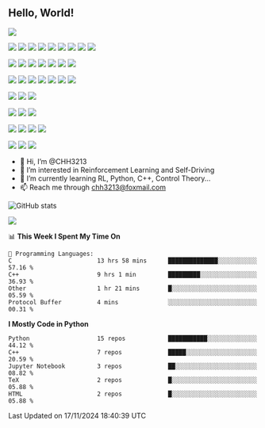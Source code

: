 

<!---
CHH3213/CHH3213 is a ✨ special ✨ repository because its `README.md` (this file) appears on your GitHub profile.
You can click the Preview link to take a look at your changes.
--->
## Hello, World!



[![](https://img.shields.io/badge/CHH3213-CSDN-red)](https://blog.csdn.net/weixin_42301220?spm=1010.2135.3001.5343)



[![](https://img.shields.io/badge/Windows-10-2376bc?style=flat-square&logo=windows&logoColor=ffffff)](https://www.microsoft.com/windows/get-windows-10)
[![](https://img.shields.io/badge/Linux-Ubuntu-2376bc?style=flat-square&logo=ubuntu&logoColor=ffffff)](https://ubuntu.com/)
[![](https://img.shields.io/badge/Linux-Centos-2376bc?style=flat-square&logo=centos&logoColor=ffffff)](https://www.centos.org/)
[![](https://img.shields.io/badge/MacOS-BigSur-2376bc?style=flat-square&logo=apple&logoColor=ffffff)](https://www.apple.com/)
[![](https://img.shields.io/badge/IDE-Visual%20Studio%20Code-blue?style=flat-square&logo=visual-studio-code&logoColor=ffffff)](https://code.visualstudio.com/)
[![](https://img.shields.io/badge/Intellij-Idea-blue?style=flat-square&logo=intellijidea&logoColor=ffffff)](https://www.jetbrains.com/idea/)
[![](https://img.shields.io/badge/IDE-PyCharm-blue?style=flat-square&logo=jetbrains&logoColor=ffffff)](https://www.jetbrains.com/pycharm/)
[![](https://img.shields.io/badge/IDE-Clion-blue?style=flat-square&logo=jetbrains&logoColor=ffffff)](https://www.jetbrains.com/clion/)
[![](https://img.shields.io/badge/IDE-WebStorm-blue?style=flat-square&logo=jetbrains&logoColor=ffffff)](https://www.jetbrains.com/webstorm/)

[![](https://img.shields.io/badge/-Java-007396?style=flat-square&logo=java&logoColor=ffffff)](https://www.java.com/)
[![](https://img.shields.io/badge/-C++-269539?style=flat-square&logo=c%2B%2B&logoColor=ffffff)](https://www.cplusplus.com/)
[![](https://img.shields.io/badge/-Python-3776AB?style=flat-square&logo=python&logoColor=ffffff)](https://www.python.org/)
[![](https://img.shields.io/badge/-JavaScript-f7e018?style=flat-square&logo=javascript&logoColor=white)](https://www.ecma-international.org/)
[![](https://img.shields.io/badge/-HTML5-E34F26?style=flat-square&logo=html5&logoColor=white)](https://html.spec.whatwg.org/)
[![](https://img.shields.io/badge/-CSS3-1572B6?style=flat-square&logo=css3&logoColor=white)](https://www.w3.org/Style/CSS/)
[![](https://img.shields.io/badge/Shell-f05032?style=flat-square&logo=powershell&logoColor=ffffff)](https://www.shell.com/)


[![](https://img.shields.io/badge/-Docker-2496ED?style=flat-square&logo=docker&logoColor=ffffff)](https://www.docker.com/)
[![](https://img.shields.io/badge/-MySQL-003545?style=flat-square&logo=mysql&logoColor=white)](https://www.mysql.com/)
[![](https://img.shields.io/badge/-NPM-cb3837?style=flat-square&logo=npm&logoColor=white)](https://npmjs.com/)
[![](https://img.shields.io/badge/-Git-f05032?style=flat-square&logo=git&logoColor=white)](https://git-scm.com/)
[![](https://img.shields.io/badge/-Node.js-43853d?style=flat-square&logo=node.js&logoColor=ffffff)](https://nodejs.org/)
[![](https://img.shields.io/badge/Linux-Vim-blue?style=flat-square&logo=vim&logoColor=ffffff)](https://www.vim.org/)
[![](https://img.shields.io/badge/-Markdown-003545?style=flat-square&logo=markdown&logoColor=white)](https://daringfireball.net/projects/markdown/)


[![](https://img.shields.io/badge/-Tensorflow-fcc624?style=flat-square&logo=tensorflow&logoColor=white)](https://www.tensorflow.org/)
[![](https://img.shields.io/badge/-Keras-f05032?style=flat-square&logo=keras&logoColor=white)](https://keras.io/)
[![](https://img.shields.io/badge/-PyTorch-269539?style=flat-square&logo=pytorch&logoColor=white)](https://pytorch.org/)

[![](https://img.shields.io/badge/RL-stable--baselines3-blue)](https://stable-baselines3.readthedocs.io/en/master/guide/examples.html)
[![](https://img.shields.io/badge/offlineRL-D4RL-blue)](https://di-engine-docs.readthedocs.io/zh_CN/latest/env_tutorial/d4rl_zh.html)
[![](https://img.shields.io/badge/RL-%20%20ElegantRL-blue)](https://github.com/AI4Finance-Foundation/ElegantRL)


[![](https://img.shields.io/badge/Robotics-pythonRobotics-yellow)](https://atsushisakai.github.io/PythonRobotics/modules/path_planning/bspline_path/bspline_path.html)
[![](https://img.shields.io/badge/Robotics-cppRobotics-yellowgreen)](https://github.com/onlytailei/CppRobotics)
[![](https://img.shields.io/badge/Robotics-%20%20ModernRobotics-orange)](https://github.com/NxRLab/ModernRobotics)
[![](https://img.shields.io/badge/Robotics-%20PythonLinearNonlinearControl%20-orange)](https://github.com/Shunichi09/PythonLinearNonlinearControl)

[![](https://img.shields.io/badge/Self--driving-PathPlanning-brightgreen)](https://github.com/zhm-real/PathPlanning)
[![](https://img.shields.io/badge/Self--driving-MotionPlanning-brightgreen)](https://github.com/zhm-real/MotionPlanning)
[![](https://img.shields.io/badge/apollo-Dig%20into%20Apollo-orange)](https://github.com/daohu527/Dig-into-Apollo)




- 👋 Hi, I’m @CHH3213
- 👀 I’m interested in Reinforcement Learning and Self-Driving
- 🌱 I’m currently learning  RL, Python, C++, Control Theory...
- 📫 Reach me through chh3213@foxmail.com

 ![GitHub stats](https://github-readme-stats.vercel.app/api?username=CHH3213&theme=radical&show_icons=true)  





![](http://github-profile-summary-cards.vercel.app/api/cards/profile-details?username=CHH3213&theme=2077) 



<!-- ![Metrics](https://metrics.lecoq.io/CHH3213?template=classic&isocalendar=1&base=header%2C%20activity%2C%20community%2C%20repositories%2C%20metadata&base.indepth=false&base.hireable=false&base.skip=false&isocalendar=false&isocalendar.duration=half-year&config.timezone=Asia%2FShanghai) -->

<!--START_SECTION:waka-->
📊 **This Week I Spent My Time On** 

```text
💬 Programming Languages: 
C                        13 hrs 58 mins      ██████████████░░░░░░░░░░░   57.16 % 
C++                      9 hrs 1 min         █████████░░░░░░░░░░░░░░░░   36.93 % 
Other                    1 hr 21 mins        █░░░░░░░░░░░░░░░░░░░░░░░░   05.59 % 
Protocol Buffer          4 mins              ░░░░░░░░░░░░░░░░░░░░░░░░░   00.31 % 
```

**I Mostly Code in Python** 

```text
Python                   15 repos            ███████████░░░░░░░░░░░░░░   44.12 % 
C++                      7 repos             █████░░░░░░░░░░░░░░░░░░░░   20.59 % 
Jupyter Notebook         3 repos             ██░░░░░░░░░░░░░░░░░░░░░░░   08.82 % 
TeX                      2 repos             █░░░░░░░░░░░░░░░░░░░░░░░░   05.88 % 
HTML                     2 repos             █░░░░░░░░░░░░░░░░░░░░░░░░   05.88 % 
```




 Last Updated on 17/11/2024 18:40:39 UTC
<!--END_SECTION:waka--> 

